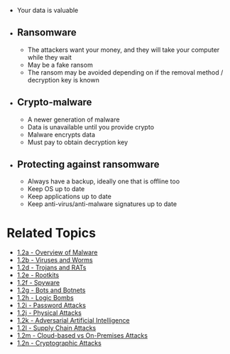 - Your data is valuable
- ## Ransomware
	- The attackers want your money, and they will take your computer while they wait
	- May be a fake ransom
	- The ransom may be avoided depending on if the removal method / decryption key is known
- ## Crypto-malware
	- A newer generation of malware
	- Data is unavailable until you provide crypto
	- Malware encrypts data
	- Must pay to obtain decryption key
- ## Protecting against ransomware
	- Always have a backup, ideally one that is offline too
	- Keep OS up to date
	- Keep applications up to date
	- Keep anti-virus/anti-malware signatures up to date

# Related Topics
- [1.2a - Overview of Malware](1.2a-Overview-of-Malware.md)
- [1.2b - Viruses and Worms](1.2b-Viruses-and-Worms.md)
- [1.2d - Trojans and RATs](1.2d-Trojans-and-RATs.md)
- [1.2e - Rootkits](1.2e-Rootkits.md)
- [1.2f - Spyware](1.2f-Spyware.md)
- [1.2g - Bots and Botnets](1.2g-Bots-and-Botnets.md)
- [1.2h - Logic Bombs](1.2h-Logic-Bombs.md)
- [1.2i - Password Attacks](1.2i-Password-Attacks.md)
- [1.2j - Physical Attacks](1.2j-Physical-Attacks.md)
- [1.2k - Adversarial Artificial Intelligence](1.2k-Adversarial-Artificial-Intelligence.md)
- [1.2l - Supply Chain Attacks](1.2l-Supply-Chain-Attacks.md)
- [1.2m - Cloud-based vs On-Premises Attacks](1.2m-Cloud-based-vs-On-Premises-Attacks.md)
- [1.2n - Cryptographic Attacks](1.2n-Cryptographic-Attacks.md)